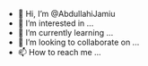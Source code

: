 - 👋 Hi, I’m @AbdullahiJamiu
- 👀 I’m interested in ...
- 🌱 I’m currently learning ...
- 💞️ I’m looking to collaborate on ...
- 📫 How to reach me ...

<!---
AbdullahiJamiu/AbdullahiJamiu is a ✨ special ✨ repository because its `README.md` (this file) appears on your GitHub profile.
You can click the Preview link to take a look at your changes.
--->
